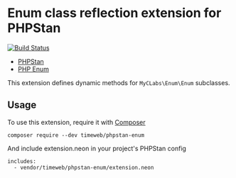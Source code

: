# Enum class reflection extension for PHPStan

[![Build Status](https://travis-ci.org/timeweb/phpstan-enum.svg?branch=master)](https://travis-ci.org/timeweb/phpstan-enum)

* [PHPStan](https://github.com/phpstan/phpstan)
* [PHP Enum](https://github.com/myclabs/php-enum)

This extension defines dynamic methods for `MyCLabs\Enum\Enum` subclasses.

## Usage

To use this extension, require it with [Composer](https://getcomposer.org)

```
composer require --dev timeweb/phpstan-enum
```

And include extension.neon in your project's PHPStan config

```
includes:
  - vendor/timeweb/phpstan-enum/extension.neon
```
